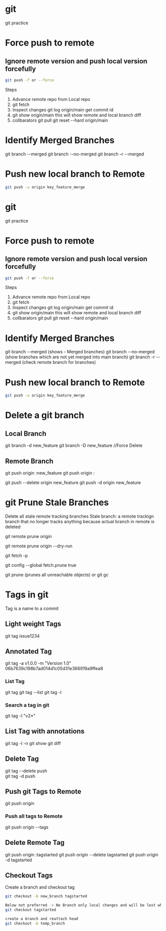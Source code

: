 # git
git practice

# Force push to remote

## Ignore remote version and push local version forcefully

```sh
git push -f or --force
```

Steps
1. Advance remote repo from Local repo
2. git fetch
3. Inspect changes
    git log origin/main
    get commit id
4. git show origin/main
    this will show remote and local branch diff
5. collbarators
    git pull
    git reset --hard origin/main

# Identify Merged Branches
git branch --merged
git branch --no-merged
git branch -r --merged


# Push new local branch to Remote
```sh
git push -u origin key_feature_merge
```

# git
git practice

# Force push to remote

## Ignore remote version and push local version forcefully

```sh
git push -f or --force
```

Steps
1. Advance remote repo from Local repo
2. git fetch
3. Inspect changes
    git log origin/main
    get commit id
4. git show origin/main
    this will show remote and local branch diff
5. collbarators
    git pull
    git reset --hard origin/main

# Identify Merged Branches
git branch --merged (shows - Merged branches)
git branch --no-merged (show branches which are not yet merged into main branch)
git branch -r --merged (check remote branch for branches)


# Push new local branch to Remote
```sh
git push -u origin key_feature_merge
```

# Delete a git branch

## Local Branch
git branch -d new_feature
git branch -D new_feature //Force Delete

## Remote Branch
git push origin :new_feature
git push origin <local>:<remote>

git push --delete origin new_feature
git push -d origin new_feature


# git Prune Stale Branches 
Delete all stale remote tracking branches
Stale branch: a remote trackign branch that no longer tracks anything because actual branch in remote is deleted

git remote prune origin

git remote prune origin --dry-run

git fetch -p

git config --global fetch.prune true

git prune (prunes all unreachable objects)
or
git gc

# Tags in git
Tag is a name to a commit
## Light weight Tags

git tag issue1234 <CommitID>

## Annotated Tag
git tag -a v1.0.0 -m "Version 1.0" 06b7639c198b7ad014d1c05d31e366919a9ffea8


### List Tag
git tag
git tag --list
git tag -l

### Search a tag in git
git tag -l "v2*"

## List Tag with annotations

git tag -l -n
git show <tagname>
git diff <tag1> <tag2>

## Delete Tag 
git tag --delete push  
git tag -d push

## Push git Tags to Remote
git push origin <tagName>
### Push all tags to Remote
git push origin --tags

## Delete Remote Tag
git push origin :tagstarted
git push origin --delete tagstarted
git push origin -d tagstarted

## Checkout Tags
Create a  branch and checkout tag
```sh
git checkout -b new_branch tagstarted

Below not preferred -> No Branch only local changes and will be lost when switched to other branch and is detached head
git checkout tagstarted

create a branch and reattach head
git checkout -b temp_branch
```
